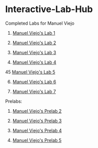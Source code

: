 # Interactive-Lab-Hub

Completed Labs for Manuel Viejo

1. [Manuel Viejo's Lab 1](//github.com/mviejo33/IDD-Fa18-Lab1)


2. [Manuel Viejo's Lab 2](//github.com/mviejo33/IDD-Fa18-Lab2)


3. [Manuel Viejo's Lab 3](//github.com/mviejo33/IDD-Fa18-Lab3)


4. [Manuel Viejo's Lab 4](//github.com/mviejo33/IDD-Fa18-Lab4)

45 [Manuel Viejo's Lab 5](//github.com/mviejo33/IDD-Fa18-Lab5)

6. [Manuel Viejo's Lab 6](//github.com/mviejo33/IDD-Fa18-Lab6)

7. [Manuel Viejo's Lab 7](//github.com/mviejo33/IDD-Fa18-Lab7)


Prelabs:

1. [Manuel Viejo's Prelab 2](//github.com/mviejo33/IDD-Fa18-PreLab2)

2. [Manuel Viejo's Prelab 3](//github.com/mviejo33/IDD-Fa18-PreLab3)

3. [Manuel Viejo's Prelab 4](//github.com/mviejo33/IDD-Fa18-PreLab4)

3. [Manuel Viejo's Prelab 5](//github.com/mviejo33/IDD-Fa18-PreLab5)



